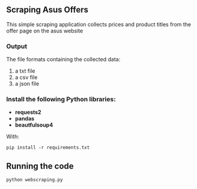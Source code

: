 ## Scraping Asus Offers

This simple scraping application collects prices and product titles from the offer page on the asus website

### Output
The file formats containing the collected data:
1) a txt file
2) a csv file
3) a json file

### Install the following Python libraries:

 * **requests2** 
 * **pandas**
 * **beautfulsoup4**

With:
```
pip install -r requirements.txt
```

## Running the code

```
python webscraping.py
```
